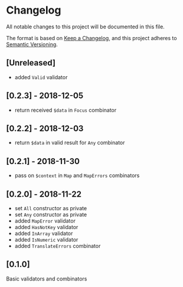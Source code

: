 # Changelog

All notable changes to this project will be documented in this file.

The format is based on [Keep a Changelog](https://keepachangelog.com/en/1.0.0/),
and this project adheres to [Semantic Versioning](https://semver.org/spec/v2.0.0.html).

## [Unreleased]

- added `Valid` validator

## [0.2.3] - 2018-12-05

- return received `$data` in `Focus` combinator

## [0.2.2] - 2018-12-03

- return `$data` in valid result for `Any` combinator

## [0.2.1] - 2018-11-30

- pass on `$context` in `Map` and `MapErrors` combinators

## [0.2.0] - 2018-11-22

- set `All` constructor as private
- set `Any` constructor as private
- added `MapError` validator
- added `HasNotKey` validator
- added `InArray` validator
- added `IsNumeric` validator
- added `TranslateErrors` combinator

## [0.1.0]

Basic validators and combinators